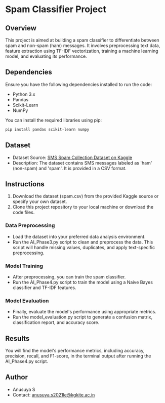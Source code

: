 # Spam Classifier Project

## Overview
This project is aimed at building a spam classifier to differentiate between spam and non-spam (ham) messages. It involves preprocessing text data, feature extraction using TF-IDF vectorization, training a machine learning model, and evaluating its performance.

## Dependencies
Ensure you have the following dependencies installed to run the code:
- Python 3.x
- Pandas
- Scikit-Learn
- NumPy

You can install the required libraries using pip:
```bash
pip install pandas scikit-learn numpy
```

## Dataset
- Dataset Source: [SMS Spam Collection Dataset on Kaggle](https://www.kaggle.com/datasets/uciml/sms-spam-collection-dataset)
- Description: The dataset contains SMS messages labeled as 'ham' (non-spam) and 'spam'. It is provided in a CSV format.

## Instructions
1. Download the dataset (spam.csv) from the provided Kaggle source or specify your own dataset.
2. Clone this project repository to your local machine or download the code files.

### Data Preprocessing
- Load the dataset into your preferred data analysis environment.
- Run the AI_Phase3.py script to clean and preprocess the data. This script will handle missing values, duplicates, and apply text-specific preprocessing.

### Model Training
- After preprocessing, you can train the spam classifier.
- Run the AI_Phase4.py script to train the model using a Naive Bayes classifier and TF-IDF features.

### Model Evaluation
- Finally, evaluate the model's performance using appropriate metrics.
- Run the model_evaluation.py script to generate a confusion matrix, classification report, and accuracy score.

## Results
You will find the model's performance metrics, including accuracy, precision, recall, and F1-score, in the terminal output after running the AI_Phase4.py script.

## Author
- Anusuya S
- Contact: anusuya.s2021le@kgkite.ac.in
